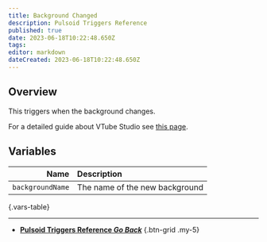```yaml
---
title: Background Changed
description: Pulsoid Triggers Reference
published: true
date: 2023-06-18T10:22:48.650Z
tags: 
editor: markdown
dateCreated: 2023-06-18T10:22:48.650Z
---
```


## Overview
This triggers when the background changes.

For a detailed guide about VTube Studio see [this page](/Integrations/VTube-Studio).

## Variables
Name | Description
----:|:------------
`backgroundName` | The name of the new background
{.vars-table}

---

- [<i class="mdi mdi-chevron-left"></i>**Pulsoid Triggers Reference *Go Back***](/Triggers/Pulsoid)
{.btn-grid .my-5}